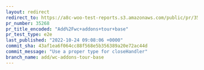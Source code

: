 ```yaml
---
layout: redirect
redirect_to: https://a8c-woo-test-reports.s3.amazonaws.com/public/pr/35268/e2e/index.html
pr_number: 35268
pr_title_encoded: "Add%2Fwc+addons+tour+base"
pr_test_type: e2e
last_published: "2022-10-24 09:08:06 +0000"
commit_sha: 43af1ea6f064cc88f568e5b356389a20e72ac44d
commit_message: "Use a proper type for closeHandler"
branch_name: add/wc-addons-tour-base
---
```

